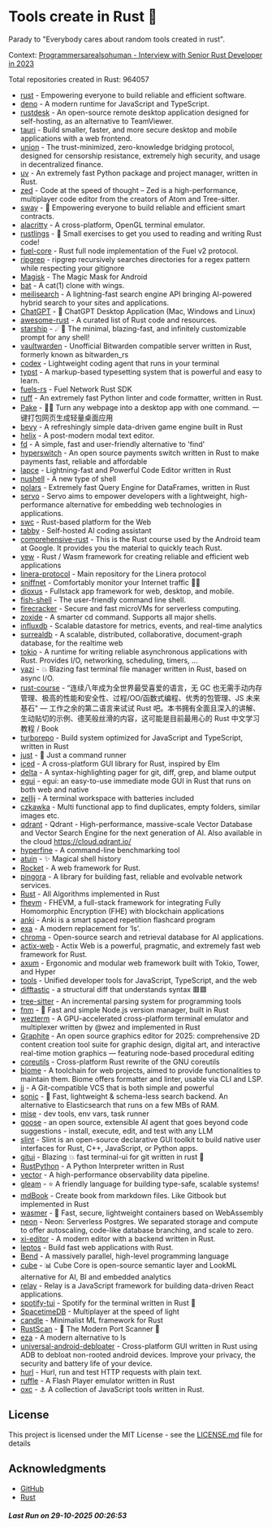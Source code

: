 # Tools create in Rust :crab: 

Parady to "Everybody cares about random tools created in rust".

Context: [Programmersarealsohuman - Interview with Senior Rust Developer in 2023](https://www.youtube.com/watch?v=TGfQu0bQTKc&ab_channel=Programmersarealsohuman) 

Total repositories created in Rust: 964057

- [rust](https://github.com/rust-lang/rust) - Empowering everyone to build reliable and efficient software.
- [deno](https://github.com/denoland/deno) - A modern runtime for JavaScript and TypeScript.
- [rustdesk](https://github.com/rustdesk/rustdesk) - An open-source remote desktop application designed for self-hosting, as an alternative to TeamViewer.
- [tauri](https://github.com/tauri-apps/tauri) - Build smaller, faster, and more secure desktop and mobile applications with a web frontend.
- [union](https://github.com/unionlabs/union) - The trust-minimized, zero-knowledge bridging protocol, designed for censorship resistance, extremely high security, and usage in decentralized finance.
- [uv](https://github.com/astral-sh/uv) - An extremely fast Python package and project manager, written in Rust.
- [zed](https://github.com/zed-industries/zed) - Code at the speed of thought – Zed is a high-performance, multiplayer code editor from the creators of Atom and Tree-sitter.
- [sway](https://github.com/FuelLabs/sway) - 🌴 Empowering everyone to build reliable and efficient smart contracts.
- [alacritty](https://github.com/alacritty/alacritty) - A cross-platform, OpenGL terminal emulator.
- [rustlings](https://github.com/rust-lang/rustlings) - :crab: Small exercises to get you used to reading and writing Rust code!
- [fuel-core](https://github.com/FuelLabs/fuel-core) - Rust full node implementation of the Fuel v2 protocol.
- [ripgrep](https://github.com/BurntSushi/ripgrep) - ripgrep recursively searches directories for a regex pattern while respecting your gitignore
- [Magisk](https://github.com/topjohnwu/Magisk) - The Magic Mask for Android
- [bat](https://github.com/sharkdp/bat) - A cat(1) clone with wings.
- [meilisearch](https://github.com/meilisearch/meilisearch) - A lightning-fast search engine API bringing AI-powered hybrid search to your sites and applications.
- [ChatGPT](https://github.com/lencx/ChatGPT) - 🔮 ChatGPT Desktop Application (Mac, Windows and Linux)
- [awesome-rust](https://github.com/rust-unofficial/awesome-rust) - A curated list of Rust code and resources.
- [starship](https://github.com/starship/starship) - ☄🌌️  The minimal, blazing-fast, and infinitely customizable prompt for any shell!
- [vaultwarden](https://github.com/dani-garcia/vaultwarden) - Unofficial Bitwarden compatible server written in Rust, formerly known as bitwarden_rs
- [codex](https://github.com/openai/codex) - Lightweight coding agent that runs in your terminal
- [typst](https://github.com/typst/typst) - A markup-based typesetting system that is powerful and easy to learn.
- [fuels-rs](https://github.com/FuelLabs/fuels-rs) - Fuel Network Rust SDK
- [ruff](https://github.com/astral-sh/ruff) - An extremely fast Python linter and code formatter, written in Rust.
- [Pake](https://github.com/tw93/Pake) - 🤱🏻 Turn any webpage into a desktop app with one command. 一键打包网页生成轻量桌面应用
- [bevy](https://github.com/bevyengine/bevy) - A refreshingly simple data-driven game engine built in Rust
- [helix](https://github.com/helix-editor/helix) - A post-modern modal text editor.
- [fd](https://github.com/sharkdp/fd) - A simple, fast and user-friendly alternative to 'find'
- [hyperswitch](https://github.com/juspay/hyperswitch) - An open source payments switch written in Rust to make payments fast, reliable and affordable
- [lapce](https://github.com/lapce/lapce) - Lightning-fast and Powerful Code Editor written in Rust
- [nushell](https://github.com/nushell/nushell) - A new type of shell
- [polars](https://github.com/pola-rs/polars) - Extremely fast Query Engine for DataFrames, written in Rust
- [servo](https://github.com/servo/servo) - Servo aims to empower developers with a lightweight, high-performance alternative for embedding web technologies in applications.
- [swc](https://github.com/swc-project/swc) - Rust-based platform for the Web
- [tabby](https://github.com/TabbyML/tabby) - Self-hosted AI coding assistant
- [comprehensive-rust](https://github.com/google/comprehensive-rust) - This is the Rust course used by the Android team at Google. It provides you the material to quickly teach Rust.
- [yew](https://github.com/yewstack/yew) - Rust / Wasm framework for creating reliable and efficient web applications
- [linera-protocol](https://github.com/linera-io/linera-protocol) - Main repository for the Linera protocol
- [sniffnet](https://github.com/GyulyVGC/sniffnet) - Comfortably monitor your Internet traffic 🕵️‍♂️
- [dioxus](https://github.com/DioxusLabs/dioxus) - Fullstack app framework for web, desktop, and mobile.
- [fish-shell](https://github.com/fish-shell/fish-shell) - The user-friendly command line shell.
- [firecracker](https://github.com/firecracker-microvm/firecracker) - Secure and fast microVMs for serverless computing.
- [zoxide](https://github.com/ajeetdsouza/zoxide) - A smarter cd command. Supports all major shells.
- [influxdb](https://github.com/influxdata/influxdb) - Scalable datastore for metrics, events, and real-time analytics
- [surrealdb](https://github.com/surrealdb/surrealdb) - A scalable, distributed, collaborative, document-graph database, for the realtime web
- [tokio](https://github.com/tokio-rs/tokio) - A runtime for writing reliable asynchronous applications with Rust. Provides I/O, networking, scheduling, timers, ...
- [yazi](https://github.com/sxyazi/yazi) - 💥 Blazing fast terminal file manager written in Rust, based on async I/O.
- [rust-course](https://github.com/sunface/rust-course) - “连续八年成为全世界最受喜爱的语言，无 GC 也无需手动内存管理、极高的性能和安全性、过程/OO/函数式编程、优秀的包管理、JS 未来基石" — 工作之余的第二语言来试试 Rust 吧。本书拥有全面且深入的讲解、生动贴切的示例、德芙般丝滑的内容，这可能是目前最用心的 Rust 中文学习教程 / Book 
- [turborepo](https://github.com/vercel/turborepo) - Build system optimized for JavaScript and TypeScript, written in Rust
- [just](https://github.com/casey/just) - 🤖 Just a command runner
- [iced](https://github.com/iced-rs/iced) - A cross-platform GUI library for Rust, inspired by Elm
- [delta](https://github.com/dandavison/delta) - A syntax-highlighting pager for git, diff, grep, and blame output
- [egui](https://github.com/emilk/egui) - egui: an easy-to-use immediate mode GUI in Rust that runs on both web and native
- [zellij](https://github.com/zellij-org/zellij) - A terminal workspace with batteries included
- [czkawka](https://github.com/qarmin/czkawka) - Multi functional app to find duplicates, empty folders, similar images etc.
- [qdrant](https://github.com/qdrant/qdrant) - Qdrant - High-performance, massive-scale Vector Database and Vector Search Engine for the next generation of AI. Also available in the cloud https://cloud.qdrant.io/
- [hyperfine](https://github.com/sharkdp/hyperfine) - A command-line benchmarking tool
- [atuin](https://github.com/atuinsh/atuin) - ✨ Magical shell history
- [Rocket](https://github.com/rwf2/Rocket) - A web framework for Rust.
- [pingora](https://github.com/cloudflare/pingora) - A library for building fast, reliable and evolvable network services.
- [Rust](https://github.com/TheAlgorithms/Rust) -  All Algorithms implemented in Rust 
- [fhevm](https://github.com/zama-ai/fhevm) - FHEVM, a full-stack framework for integrating Fully Homomorphic Encryption (FHE) with blockchain applications
- [anki](https://github.com/ankitects/anki) - Anki is a smart spaced repetition flashcard program
- [exa](https://github.com/ogham/exa) - A modern replacement for ‘ls’.
- [chroma](https://github.com/chroma-core/chroma) - Open-source search and retrieval database for AI applications.
- [actix-web](https://github.com/actix/actix-web) - Actix Web is a powerful, pragmatic, and extremely fast web framework for Rust.
- [axum](https://github.com/tokio-rs/axum) - Ergonomic and modular web framework built with Tokio, Tower, and Hyper
- [tools](https://github.com/rome/tools) - Unified developer tools for JavaScript, TypeScript, and the web
- [difftastic](https://github.com/Wilfred/difftastic) - a structural diff that understands syntax 🟥🟩
- [tree-sitter](https://github.com/tree-sitter/tree-sitter) - An incremental parsing system for programming tools
- [fnm](https://github.com/Schniz/fnm) - 🚀 Fast and simple Node.js version manager, built in Rust
- [wezterm](https://github.com/wezterm/wezterm) - A GPU-accelerated cross-platform terminal emulator and multiplexer written by @wez and implemented in Rust
- [Graphite](https://github.com/GraphiteEditor/Graphite) - An open source graphics editor for 2025: comprehensive 2D content creation tool suite for graphic design, digital art, and interactive real-time motion graphics — featuring node-based procedural editing
- [coreutils](https://github.com/uutils/coreutils) - Cross-platform Rust rewrite of the GNU coreutils
- [biome](https://github.com/biomejs/biome) - A toolchain for web projects, aimed to provide functionalities to maintain them. Biome offers formatter and linter, usable via CLI and LSP.
- [jj](https://github.com/jj-vcs/jj) - A Git-compatible VCS that is both simple and powerful
- [sonic](https://github.com/valeriansaliou/sonic) - 🦔 Fast, lightweight & schema-less search backend. An alternative to Elasticsearch that runs on a few MBs of RAM.
- [mise](https://github.com/jdx/mise) - dev tools, env vars, task runner
- [goose](https://github.com/block/goose) - an open source, extensible AI agent that goes beyond code suggestions - install, execute, edit, and test with any LLM
- [slint](https://github.com/slint-ui/slint) - Slint is an open-source declarative GUI toolkit to build native user interfaces for Rust, C++, JavaScript, or Python apps.
- [gitui](https://github.com/gitui-org/gitui) - Blazing 💥 fast terminal-ui for git written in rust 🦀
- [RustPython](https://github.com/RustPython/RustPython) - A Python Interpreter written in Rust
- [vector](https://github.com/vectordotdev/vector) - A high-performance observability data pipeline.
- [gleam](https://github.com/gleam-lang/gleam) - ⭐️ A friendly language for building type-safe, scalable systems!
- [mdBook](https://github.com/rust-lang/mdBook) - Create book from markdown files. Like Gitbook but implemented in Rust
- [wasmer](https://github.com/wasmerio/wasmer) - 🚀 Fast, secure, lightweight containers based on WebAssembly
- [neon](https://github.com/neondatabase/neon) - Neon: Serverless Postgres. We separated storage and compute to offer autoscaling, code-like database branching, and scale to zero.
- [xi-editor](https://github.com/xi-editor/xi-editor) - A modern editor with a backend written in Rust.
- [leptos](https://github.com/leptos-rs/leptos) - Build fast web applications with Rust.
- [Bend](https://github.com/HigherOrderCO/Bend) - A massively parallel, high-level programming language
- [cube](https://github.com/cube-js/cube) - 📊 Cube Core is open-source semantic layer and LookML alternative for AI, BI and embedded analytics
- [relay](https://github.com/facebook/relay) - Relay is a JavaScript framework for building data-driven React applications.
- [spotify-tui](https://github.com/Rigellute/spotify-tui) - Spotify for the terminal written in Rust 🚀
- [SpacetimeDB](https://github.com/clockworklabs/SpacetimeDB) - Multiplayer at the speed of light
- [candle](https://github.com/huggingface/candle) - Minimalist ML framework for Rust
- [RustScan](https://github.com/bee-san/RustScan) - 🤖 The Modern Port Scanner 🤖
- [eza](https://github.com/eza-community/eza) - A modern alternative to ls
- [universal-android-debloater](https://github.com/0x192/universal-android-debloater) - Cross-platform GUI written in Rust using ADB to debloat non-rooted android devices. Improve your privacy, the security and battery life of your device.
- [hurl](https://github.com/Orange-OpenSource/hurl) - Hurl, run and test HTTP requests with plain text.
- [ruffle](https://github.com/ruffle-rs/ruffle) - A Flash Player emulator written in Rust
- [oxc](https://github.com/oxc-project/oxc) - ⚓ A collection of JavaScript tools written in Rust.


## License

This project is licensed under the MIT License - see the [LICENSE.md](LICENSE.md) file for details

## Acknowledgments

- [GitHub](https://github.com)
- [Rust](https://www.rust-lang.org)


##### _Last Run on 29-10-2025 00:26:53_